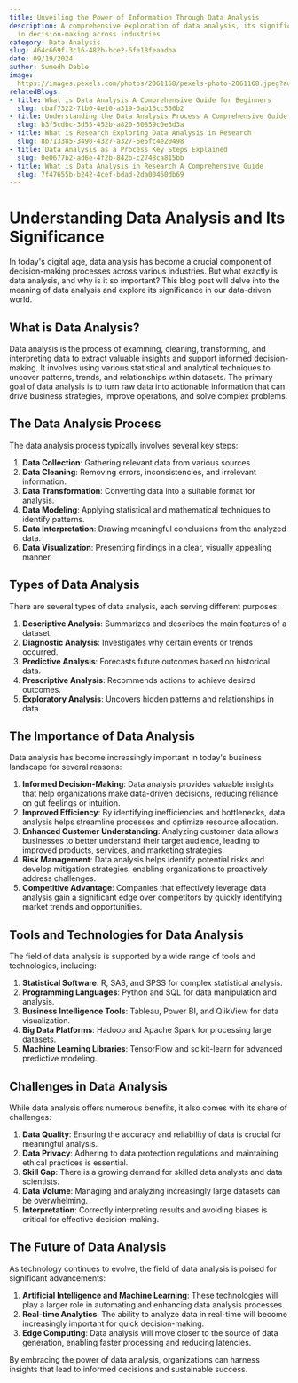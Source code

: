 ```yaml
---
title: Unveiling the Power of Information Through Data Analysis
description: A comprehensive exploration of data analysis, its significance, and applications
  in decision-making across industries
category: Data Analysis
slug: 464c669f-3c16-482b-bce2-6fe18feaadba
date: 09/19/2024
author: Sumedh Dable
image: 
  https://images.pexels.com/photos/2061168/pexels-photo-2061168.jpeg?auto=compress&cs=tinysrgb&w=600
relatedBlogs:
- title: What is Data Analysis A Comprehensive Guide for Beginners
  slug: cbaf7322-71b0-4e10-a319-0ab16cc556b2
- title: Understanding the Data Analysis Process A Comprehensive Guide
  slug: b3f5cdbc-3d55-452b-a820-50859c0e3d3a
- title: What is Research Exploring Data Analysis in Research
  slug: 8b713385-3490-4327-a327-6e5fc4e20498
- title: Data Analysis as a Process Key Steps Explained
  slug: 0e0677b2-ad6e-4f2b-842b-c2748ca815bb
- title: What is Data Analysis in Research A Comprehensive Guide
  slug: 7f47655b-b242-4cef-bdad-2da00460db69
---
```


# Understanding Data Analysis and Its Significance

In today's digital age, data analysis has become a crucial component of decision-making processes across various industries. But what exactly is data analysis, and why is it so important? This blog post will delve into the meaning of data analysis and explore its significance in our data-driven world.

## What is Data Analysis?

Data analysis is the process of examining, cleaning, transforming, and interpreting data to extract valuable insights and support informed decision-making. It involves using various statistical and analytical techniques to uncover patterns, trends, and relationships within datasets. The primary goal of data analysis is to turn raw data into actionable information that can drive business strategies, improve operations, and solve complex problems.

## The Data Analysis Process

The data analysis process typically involves several key steps:

1. **Data Collection**: Gathering relevant data from various sources.
2. **Data Cleaning**: Removing errors, inconsistencies, and irrelevant information.
3. **Data Transformation**: Converting data into a suitable format for analysis.
4. **Data Modeling**: Applying statistical and mathematical techniques to identify patterns.
5. **Data Interpretation**: Drawing meaningful conclusions from the analyzed data.
6. **Data Visualization**: Presenting findings in a clear, visually appealing manner.

## Types of Data Analysis

There are several types of data analysis, each serving different purposes:

1. **Descriptive Analysis**: Summarizes and describes the main features of a dataset.
2. **Diagnostic Analysis**: Investigates why certain events or trends occurred.
3. **Predictive Analysis**: Forecasts future outcomes based on historical data.
4. **Prescriptive Analysis**: Recommends actions to achieve desired outcomes.
5. **Exploratory Analysis**: Uncovers hidden patterns and relationships in data.

## The Importance of Data Analysis

Data analysis has become increasingly important in today's business landscape for several reasons:

1. **Informed Decision-Making**: Data analysis provides valuable insights that help organizations make data-driven decisions, reducing reliance on gut feelings or intuition.
2. **Improved Efficiency**: By identifying inefficiencies and bottlenecks, data analysis helps streamline processes and optimize resource allocation.
3. **Enhanced Customer Understanding**: Analyzing customer data allows businesses to better understand their target audience, leading to improved products, services, and marketing strategies.
4. **Risk Management**: Data analysis helps identify potential risks and develop mitigation strategies, enabling organizations to proactively address challenges.
5. **Competitive Advantage**: Companies that effectively leverage data analysis gain a significant edge over competitors by quickly identifying market trends and opportunities.

## Tools and Technologies for Data Analysis

The field of data analysis is supported by a wide range of tools and technologies, including:

1. **Statistical Software**: R, SAS, and SPSS for complex statistical analysis.
2. **Programming Languages**: Python and SQL for data manipulation and analysis.
3. **Business Intelligence Tools**: Tableau, Power BI, and QlikView for data visualization.
4. **Big Data Platforms**: Hadoop and Apache Spark for processing large datasets.
5. **Machine Learning Libraries**: TensorFlow and scikit-learn for advanced predictive modeling.

## Challenges in Data Analysis

While data analysis offers numerous benefits, it also comes with its share of challenges:

1. **Data Quality**: Ensuring the accuracy and reliability of data is crucial for meaningful analysis.
2. **Data Privacy**: Adhering to data protection regulations and maintaining ethical practices is essential.
3. **Skill Gap**: There is a growing demand for skilled data analysts and data scientists.
4. **Data Volume**: Managing and analyzing increasingly large datasets can be overwhelming.
5. **Interpretation**: Correctly interpreting results and avoiding biases is critical for effective decision-making.

## The Future of Data Analysis

As technology continues to evolve, the field of data analysis is poised for significant advancements:

1. **Artificial Intelligence and Machine Learning**: These technologies will play a larger role in automating and enhancing data analysis processes.
2. **Real-time Analytics**: The ability to analyze data in real-time will become increasingly important for quick decision-making.
3. **Edge Computing**: Data analysis will move closer to the source of data generation, enabling faster processing and reducing latencies. 

By embracing the power of data analysis, organizations can harness insights that lead to informed decisions and sustainable success.